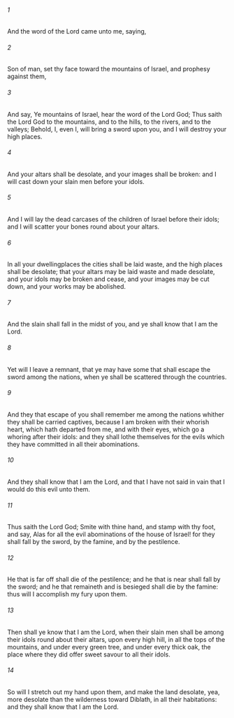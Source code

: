 ###### 1
And the word of the Lord came unto me, saying,

###### 2
Son of man, set thy face toward the mountains of Israel, and prophesy against them,

###### 3
And say, Ye mountains of Israel, hear the word of the Lord God; Thus saith the Lord God to the mountains, and to the hills, to the rivers, and to the valleys; Behold, I, even I, will bring a sword upon you, and I will destroy your high places.

###### 4
And your altars shall be desolate, and your images shall be broken: and I will cast down your slain men before your idols.

###### 5
And I will lay the dead carcases of the children of Israel before their idols; and I will scatter your bones round about your altars.

###### 6
In all your dwellingplaces the cities shall be laid waste, and the high places shall be desolate; that your altars may be laid waste and made desolate, and your idols may be broken and cease, and your images may be cut down, and your works may be abolished.

###### 7
And the slain shall fall in the midst of you, and ye shall know that I am the Lord.

###### 8
Yet will I leave a remnant, that ye may have some that shall escape the sword among the nations, when ye shall be scattered through the countries.

###### 9
And they that escape of you shall remember me among the nations whither they shall be carried captives, because I am broken with their whorish heart, which hath departed from me, and with their eyes, which go a whoring after their idols: and they shall lothe themselves for the evils which they have committed in all their abominations.

###### 10
And they shall know that I am the Lord, and that I have not said in vain that I would do this evil unto them.

###### 11
Thus saith the Lord God; Smite with thine hand, and stamp with thy foot, and say, Alas for all the evil abominations of the house of Israel! for they shall fall by the sword, by the famine, and by the pestilence.

###### 12
He that is far off shall die of the pestilence; and he that is near shall fall by the sword; and he that remaineth and is besieged shall die by the famine: thus will I accomplish my fury upon them.

###### 13
Then shall ye know that I am the Lord, when their slain men shall be among their idols round about their altars, upon every high hill, in all the tops of the mountains, and under every green tree, and under every thick oak, the place where they did offer sweet savour to all their idols.

###### 14
So will I stretch out my hand upon them, and make the land desolate, yea, more desolate than the wilderness toward Diblath, in all their habitations: and they shall know that I am the Lord.

